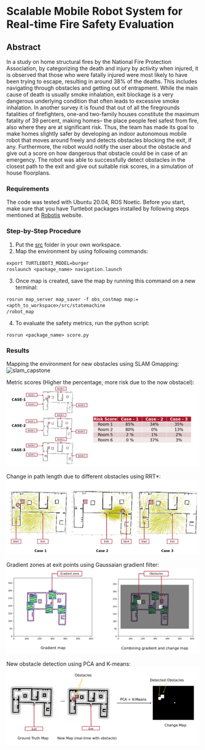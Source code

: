 # Scalable Mobile Robot System for Real-time Fire Safety Evaluation

## Abstract 
In a study on home structural fires by the National Fire Protection Association, by categorizing the death and injury by activity when injured, it is observed that those who were fatally injured were most likely to have been trying to escape, resulting in around 38% of the deaths. This includes navigating through obstacles and getting out of entrapment. While the main cause of death is usually smoke inhalation, exit blockage is a very dangerous underlying condition that often leads to excessive smoke inhalation. In another survey it is found that out of all the firegrounds fatalities of firefighters, one-and two-family houses constitute the maximum fatality of 39 percent, making homes– the place people feel safest from fire, also where they are at significant risk. Thus, the team has made its goal to make homes slightly safer by developing an indoor autonomous mobile robot that moves around freely and detects obstacles blocking the exit, if any. Furthermore, the robot would notify the user about the obstacle and give out a score on how dangerous that obstacle could be in case of an emergency. The robot was able to successfully detect obstacles in the closest path to the exit and give out suitable risk scores, in a simulation of house floorplans. 


### Requirements
The code was tested with Ubuntu 20.04, ROS Noetic.
Before you start, make sure that you have Turtlebot packages installed by following steps mentioned at [Robotis](https://emanual.robotis.com/docs/en/platform/turtlebot3/overview/) website.


### Step-by-Step Procedure

1. Put the [src](src) folder in your own workspace.
2. Map the environment by using following commands:
```
export TURTLEBOT3_MODEL=burger
roslaunch <package_name> navigation.launch
```
3. Once map is created, save the map by running this command on a new terminal:
```
rosrun map_server map_saver -f obs_costmap map:=<apth_to_workspace>/src/statemachine
/robot_map
```
4. To evaluate the safety metrics, run the python script:
```
rosrun <package_name> score.py
```

### Results

Mapping the environment for new obstacles using SLAM Gmapping:
![slam_capstone](https://github.com/febinfredi/Scalable-Mobile-Robot-System-for-Real-time-Fire-Safety-Evaluation/assets/58045099/0fabf5b5-1568-41f8-b51c-f41dad268ced)

Metric scores (Higher the percentage, more risk due to the now obstacel):
![Alt text](Images/risk_scores.png)          

Change in path length due to different obstacles using RRT*:
![Alt text](Images/different_obs_cases.png)

Gradient zones at exit points using Gaussaian gradient filter:
![Alt text](Images/gradient_zone.png)

New obstacle detection using PCA and K-means:
![Alt text](Images/change_map.png)

